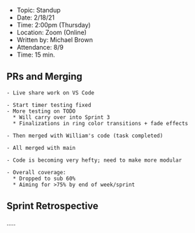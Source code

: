 - Topic: Standup
- Date: 2/18/21
- Time: 2:00pm (Thursday)
- Location: Zoom (Online)
- Written by: Michael Brown
- Attendance: 8/9
- Time: 15 min.


## PRs and Merging
```
- Live share work on VS Code

- Start timer testing fixed
- More testing on TODO
  * Will carry over into Sprint 3
  * Finalizations in ring color transitions + fade effects

- Then merged with William's code (task completed)

- All merged with main

- Code is becoming very hefty; need to make more modular

- Overall coverage:
  * Dropped to sub 60%
  * Aiming for >75% by end of week/sprint
```

## Sprint Retrospective
.....
